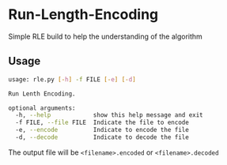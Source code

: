 # Run-Length-Encoding

Simple RLE build to help the understanding of the algorithm

## Usage

```bash
usage: rle.py [-h] -f FILE [-e] [-d]

Run Lenth Encoding.

optional arguments:
  -h, --help            show this help message and exit
  -f FILE, --file FILE  Indicate the file to encode
  -e, --encode          Indicate to encode the file
  -d, --decode          Indicate to decode the file
```
The output file will be `<filename>.encoded` or `<filename>.decoded`

